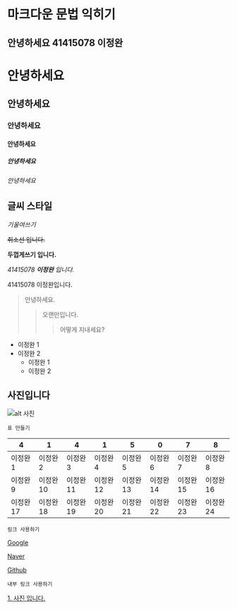 마크다운 문법 익히기
===
안녕하세요 41415078 이정완
---
# 안녕하세요
## 안녕하세요
### 안녕하세요
#### 안녕하세요
##### 안녕하세요
###### 안녕하세요


## 글씨 스타일


_기울여쓰기_

~~취소선 입니다.~~

__두껍게쓰기 입니다.__

*41415078  __이정완__ 입니다.*

41415078 이정완입니다.
> 안녕하세요.
>> 오랜만입니다.
>>> 어떻게 지내세요?

* 이정완 1
* 이정완 2
    * 이정완 1
    * 이정완 2

## 사진입니다

![alt 사진](https://github.com/jinkyukim-me/markdown_ko/raw/master/img/concrete_building.jpg)


~~~
표 만들기
~~~

4|1|4|1|5|0|7|8
---|---|---|---|---|---|---|---
이정완1|이정완2|이정완3|이정완4|이정완5|이정완6|이정완7|이정완8
이정완9|이정완10|이정완11|이정완12|이정완13|이정완14|이정완15|이정완16
이정완17|이정완18|이정완19|이정완20|이정완21|이정완22|이정완23|이정완24

~~~
링크 사용하기
~~~

[Google](https://www.google.com "구글")

[Naver](http://www.naver.com "네이버")

[Github](http://www.github.com "깃허브")

~~~
내부 링크 사용하기
~~~

[1. 사진 입니다.](#사진입니다)
